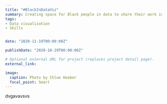 ```yaml
---
title: "#BlackInDataViz"
summary: Creating space for Black people in data to share their work in the form of favourite data visualisation images. Also hosting a competition for data visualisation using a shared dataset, further reinforcing community. We will also host a ‘Data Viz in a Day’ skills workshop, focusing on instructing beginners on creating data visualizations. 
tags:
- Data visualization 
- Skills 


date: "2020-11-19T00:00:00Z"

publishDate: "2020-10-29T00:00:00Z"

# Optional external URL for project (replaces project detail page).
external_link: 

image:
  caption: Photo by Chloe Hoeber
  focal_point: Smart
---
```

dvgavavsvs